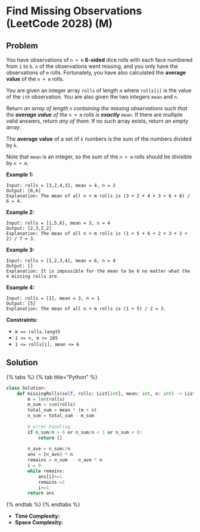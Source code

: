 # Find Missing Observations (LeetCode 2028) (M)

## Problem

You have observations of `n + m` **6-sided** dice rolls with each face numbered from `1` to `6`. `n` of the observations went missing, and you only have the observations of `m` rolls. Fortunately, you have also calculated the **average value** of the `n + m` rolls.

You are given an integer array `rolls` of length `m` where `rolls[i]` is the value of the `ith` observation. You are also given the two integers `mean` and `n`.

Return _an array of length_ `n` _containing the missing observations such that the **average value** of the_ `n + m` _rolls is **exactly**_ `mean`. If there are multiple valid answers, return _any of them_. If no such array exists, return _an empty array_.

The **average value** of a set of `k` numbers is the sum of the numbers divided by `k`.

Note that `mean` is an integer, so the sum of the `n + m` rolls should be divisible by `n + m`.

**Example 1:**

```
Input: rolls = [3,2,4,3], mean = 4, n = 2
Output: [6,6]
Explanation: The mean of all n + m rolls is (3 + 2 + 4 + 3 + 6 + 6) / 6 = 4.
```

**Example 2:**

```
Input: rolls = [1,5,6], mean = 3, n = 4
Output: [2,3,2,2]
Explanation: The mean of all n + m rolls is (1 + 5 + 6 + 2 + 3 + 2 + 2) / 7 = 3.
```

**Example 3:**

```
Input: rolls = [1,2,3,4], mean = 6, n = 4
Output: []
Explanation: It is impossible for the mean to be 6 no matter what the 4 missing rolls are.
```

**Example 4:**

```
Input: rolls = [1], mean = 3, n = 1
Output: [5]
Explanation: The mean of all n + m rolls is (1 + 5) / 2 = 3.
```

**Constraints:**

* `m == rolls.length`
* `1 <= n, m <= 105`
* `1 <= rolls[i], mean <= 6`

## Solution

{% tabs %}
{% tab title="Python" %}
```python
class Solution:
    def missingRolls(self, rolls: List[int], mean: int, n: int) -> List[int]:
        m = len(rolls)
        m_sum = sum(rolls)
        total_sum = mean * (m + n)
        n_sum = total_sum - m_sum
        
        # error handling
        if n_sum/n > 6 or n_sum/n < 1 or n_sum < 0:
            return []
        
        n_ave = n_sum//n
        ans = [n_ave] * n
        remains = n_sum  - n_ave * n
        i = 0
        while remains:
            ans[i]+=1
            remains-=1
            i+=1
        return ans
```
{% endtab %}
{% endtabs %}

* **Time Complexity:**&#x20;
* **Space Complexity:**
